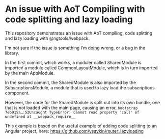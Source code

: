 # An issue with AoT Compiling with code splitting and lazy loading

This repository demonstrates an issue with AoT compiling, code splitting and lazy loading with @ngtools/webpack.

I'm not sure if the issue is something I'm doing wrong, or a bug in the library.

In the first commit, which works, a moduler called SharedModule is imported a module called CommonLayoutModule, which is in turn imported by the main AppModule.

In the second commit, the SharedModule is also imported by the SubscriptionsModule, a module that is used to lazy load the subscriptions component.

However, the code for the SharedModule is split out into its own bundle, one that is not loaded with the main page, causing an error, `bootstrap 7eb915a…:52Uncaught TypeError: Cannot read property 'call' of undefined at __webpack_require__`

This example is based on the useful example of adding code splitting to an Angular project, here: https://github.com/vsavkin/router_lazyloading
